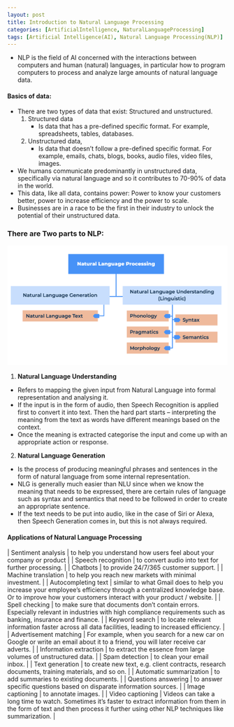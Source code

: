```yaml
---
layout: post
title: Introduction to Natural Language Processing
categories: [ArtificialIntelligence, NaturalLanguageProcessing]
tags: [Artificial Intelligence(AI), Natural Language Processing(NLP)]
---
```


- NLP is the field of AI concerned with the interactions between computers and human (natural) languages, in particular how to program computers to process and analyze large amounts of natural language data.

#### Basics of data:
- There are two types of data that exist: Structured and unstructured.
    1. Structured data
        - Is data that has a pre-defined specific format. For example, spreadsheets, tables, databases.
    2. Unstructured data,
        - Is data that doesn’t follow a pre-defined specific format. For example, emails, chats, blogs, books, audio files, video files, images. 
- We humans communicate predominantly in unstructured data, specifically via natural language and so it contributes to 70-90% of data in the world.
- This data, like all data, contains power: Power to know your customers better, power to increase efficiency and the power to scale. 
- Businesses are in a race to be the first in their industry to unlock the potential of their unstructured data. 


### There are Two parts to NLP:

![Natural Language Processing - Parts](/assets/img/artificialintelligence/naturallanguageprocessing/natural-language-processing-two-parts.png)

1. **Natural Language Understanding**
- Refers to mapping the given input from Natural Language into formal representation and analysing it.
- If the input is in the form of audio, then Speech Recognition is applied first to convert it into text. Then the hard part starts – interpreting the meaning from the text as words have different meanings based on the context.
- Once the meaning is extracted categorise the input and come up with an appropriate action or response.

2. **Natural Language Generation**
- Is the process of producing meaningful phrases and sentences in the form of natural language from some internal representation. 
- NLG is generally much easier than NLU since when we know the meaning that needs to be expressed, there are certain rules of language such as syntax and semantics that need to be followed in order to create an appropriate sentence.
- If the text needs to be put into audio, like in the case of Siri or Alexa, then Speech Generation comes in, but this is not always required.


#### Applications of Natural Language Processing

| Sentiment analysis | to help you understand how users feel about your company or product |
| Speech recognition | to convert audio into text for further processing. | 
| Chatbots | to provide 24/7/365 customer support. |
| Machine translation | to help you reach new markets with minimal investment. |
| Autocompleting text | similar to what Gmail does to help you increase your employee’s efficiency through a centralized knowledge base. Or to improve how your customers interact with your product / website. |
| Spell checking | to make sure that documents don’t contain errors. Especially relevant in industries with high compliance requirements such as banking, insurance and finance. |
| Keyword search | to locate relevant information faster across all data facilities, leading to increased efficiency. |
| Advertisement matching | For example, when you search for a new car on Google or write an email about it to a friend, you will later receive car adverts. |
| Information extraction | to extract the essence from large volumes of unstructured data. |
| Spam detection | to clean your email inbox. |
| Text generation | to create new text, e.g. client contracts, research documents, training materials, and so on. |
| Automatic summarization | to add summaries to existing documents. |
| Questions answering  | to answer specific questions based on disparate information sources. |
| Image captioning | to annotate images. |
| Video captioning |  Videos can take a long time to watch. Sometimes it’s faster to extract information from them in the form of text and then process it further using other NLP techniques like summarization. |

